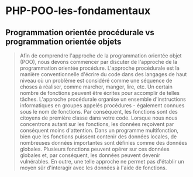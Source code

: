 # PHP-POO-les-fondamentaux
## Programmation orientée procédurale vs programmation orientée objets

>Afin de comprendre l'approche de la programmation orientée objet (POO), nous devons commencer par discuter de l'approche de la programmation orientée procédure. L'approche procédurale est la manière conventionnelle d'écrire du code dans des langages de haut niveau où un problème est considéré comme une séquence de choses à réaliser, comme marcher, manger, lire, etc. Un certain nombre de fonctions peuvent être écrites pour accomplir de telles tâches. L'approche procédurale organise un ensemble d'instructions informatiques en groupes appelés procédures - également connues sous le nom de fonctions. Par conséquent, les fonctions sont des citoyens de première classe dans votre code. Lorsque nous nous concentrons autant sur les fonctions, les données reçoivent par conséquent moins d'attention.
>Dans un programme multifonction, bien que les fonctions puissent contenir des données locales, de nombreuses données importantes sont définies comme des données globales. Plusieurs fonctions peuvent opérer sur ces données globales et, par conséquent, les données peuvent devenir vulnérables. En outre, une telle approche ne permet pas d'établir un moyen sûr d'interagir avec les données à l'aide de fonctions.
